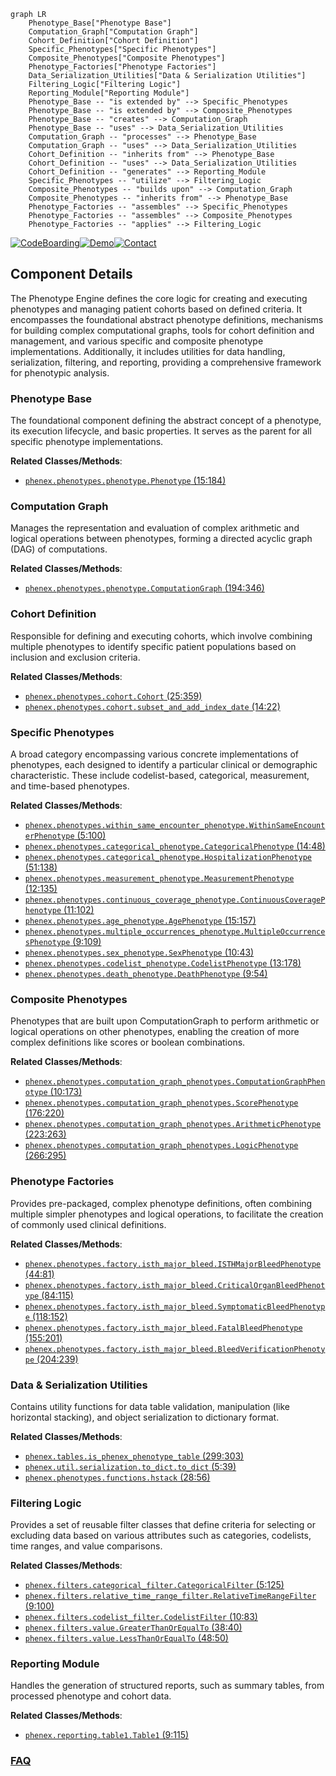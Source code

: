 ```mermaid
graph LR
    Phenotype_Base["Phenotype Base"]
    Computation_Graph["Computation Graph"]
    Cohort_Definition["Cohort Definition"]
    Specific_Phenotypes["Specific Phenotypes"]
    Composite_Phenotypes["Composite Phenotypes"]
    Phenotype_Factories["Phenotype Factories"]
    Data_Serialization_Utilities["Data & Serialization Utilities"]
    Filtering_Logic["Filtering Logic"]
    Reporting_Module["Reporting Module"]
    Phenotype_Base -- "is extended by" --> Specific_Phenotypes
    Phenotype_Base -- "is extended by" --> Composite_Phenotypes
    Phenotype_Base -- "creates" --> Computation_Graph
    Phenotype_Base -- "uses" --> Data_Serialization_Utilities
    Computation_Graph -- "processes" --> Phenotype_Base
    Computation_Graph -- "uses" --> Data_Serialization_Utilities
    Cohort_Definition -- "inherits from" --> Phenotype_Base
    Cohort_Definition -- "uses" --> Data_Serialization_Utilities
    Cohort_Definition -- "generates" --> Reporting_Module
    Specific_Phenotypes -- "utilize" --> Filtering_Logic
    Composite_Phenotypes -- "builds upon" --> Computation_Graph
    Composite_Phenotypes -- "inherits from" --> Phenotype_Base
    Phenotype_Factories -- "assembles" --> Specific_Phenotypes
    Phenotype_Factories -- "assembles" --> Composite_Phenotypes
    Phenotype_Factories -- "applies" --> Filtering_Logic
```
[![CodeBoarding](https://img.shields.io/badge/Generated%20by-CodeBoarding-9cf?style=flat-square)](https://github.com/CodeBoarding/GeneratedOnBoardings)[![Demo](https://img.shields.io/badge/Try%20our-Demo-blue?style=flat-square)](https://www.codeboarding.org/demo)[![Contact](https://img.shields.io/badge/Contact%20us%20-%20contact@codeboarding.org-lightgrey?style=flat-square)](mailto:contact@codeboarding.org)

## Component Details

The Phenotype Engine defines the core logic for creating and executing phenotypes and managing patient cohorts based on defined criteria. It encompasses the foundational abstract phenotype definitions, mechanisms for building complex computational graphs, tools for cohort definition and management, and various specific and composite phenotype implementations. Additionally, it includes utilities for data handling, serialization, filtering, and reporting, providing a comprehensive framework for phenotypic analysis.

### Phenotype Base
The foundational component defining the abstract concept of a phenotype, its execution lifecycle, and basic properties. It serves as the parent for all specific phenotype implementations.


**Related Classes/Methods**:

- <a href="https://github.com/Bayer-Group/PhenEx/blob/master/phenex/phenotypes/phenotype.py#L15-L184" target="_blank" rel="noopener noreferrer">`phenex.phenotypes.phenotype.Phenotype` (15:184)</a>


### Computation Graph
Manages the representation and evaluation of complex arithmetic and logical operations between phenotypes, forming a directed acyclic graph (DAG) of computations.


**Related Classes/Methods**:

- <a href="https://github.com/Bayer-Group/PhenEx/blob/master/phenex/phenotypes/phenotype.py#L194-L346" target="_blank" rel="noopener noreferrer">`phenex.phenotypes.phenotype.ComputationGraph` (194:346)</a>


### Cohort Definition
Responsible for defining and executing cohorts, which involve combining multiple phenotypes to identify specific patient populations based on inclusion and exclusion criteria.


**Related Classes/Methods**:

- <a href="https://github.com/Bayer-Group/PhenEx/blob/master/phenex/phenotypes/cohort.py#L25-L359" target="_blank" rel="noopener noreferrer">`phenex.phenotypes.cohort.Cohort` (25:359)</a>
- <a href="https://github.com/Bayer-Group/PhenEx/blob/master/phenex/phenotypes/cohort.py#L14-L22" target="_blank" rel="noopener noreferrer">`phenex.phenotypes.cohort.subset_and_add_index_date` (14:22)</a>


### Specific Phenotypes
A broad category encompassing various concrete implementations of phenotypes, each designed to identify a particular clinical or demographic characteristic. These include codelist-based, categorical, measurement, and time-based phenotypes.


**Related Classes/Methods**:

- <a href="https://github.com/Bayer-Group/PhenEx/blob/master/phenex/phenotypes/within_same_encounter_phenotype.py#L5-L100" target="_blank" rel="noopener noreferrer">`phenex.phenotypes.within_same_encounter_phenotype.WithinSameEncounterPhenotype` (5:100)</a>
- <a href="https://github.com/Bayer-Group/PhenEx/blob/master/phenex/phenotypes/categorical_phenotype.py#L14-L48" target="_blank" rel="noopener noreferrer">`phenex.phenotypes.categorical_phenotype.CategoricalPhenotype` (14:48)</a>
- <a href="https://github.com/Bayer-Group/PhenEx/blob/master/phenex/phenotypes/categorical_phenotype.py#L51-L138" target="_blank" rel="noopener noreferrer">`phenex.phenotypes.categorical_phenotype.HospitalizationPhenotype` (51:138)</a>
- <a href="https://github.com/Bayer-Group/PhenEx/blob/master/phenex/phenotypes/measurement_phenotype.py#L12-L135" target="_blank" rel="noopener noreferrer">`phenex.phenotypes.measurement_phenotype.MeasurementPhenotype` (12:135)</a>
- <a href="https://github.com/Bayer-Group/PhenEx/blob/master/phenex/phenotypes/continuous_coverage_phenotype.py#L11-L102" target="_blank" rel="noopener noreferrer">`phenex.phenotypes.continuous_coverage_phenotype.ContinuousCoveragePhenotype` (11:102)</a>
- <a href="https://github.com/Bayer-Group/PhenEx/blob/master/phenex/phenotypes/age_phenotype.py#L15-L157" target="_blank" rel="noopener noreferrer">`phenex.phenotypes.age_phenotype.AgePhenotype` (15:157)</a>
- <a href="https://github.com/Bayer-Group/PhenEx/blob/master/phenex/phenotypes/multiple_occurrences_phenotype.py#L9-L109" target="_blank" rel="noopener noreferrer">`phenex.phenotypes.multiple_occurrences_phenotype.MultipleOccurrencesPhenotype` (9:109)</a>
- <a href="https://github.com/Bayer-Group/PhenEx/blob/master/phenex/phenotypes/sex_phenotype.py#L10-L43" target="_blank" rel="noopener noreferrer">`phenex.phenotypes.sex_phenotype.SexPhenotype` (10:43)</a>
- <a href="https://github.com/Bayer-Group/PhenEx/blob/master/phenex/phenotypes/codelist_phenotype.py#L13-L178" target="_blank" rel="noopener noreferrer">`phenex.phenotypes.codelist_phenotype.CodelistPhenotype` (13:178)</a>
- <a href="https://github.com/Bayer-Group/PhenEx/blob/master/phenex/phenotypes/death_phenotype.py#L9-L54" target="_blank" rel="noopener noreferrer">`phenex.phenotypes.death_phenotype.DeathPhenotype` (9:54)</a>


### Composite Phenotypes
Phenotypes that are built upon ComputationGraph to perform arithmetic or logical operations on other phenotypes, enabling the creation of more complex definitions like scores or boolean combinations.


**Related Classes/Methods**:

- <a href="https://github.com/Bayer-Group/PhenEx/blob/master/phenex/phenotypes/computation_graph_phenotypes.py#L10-L173" target="_blank" rel="noopener noreferrer">`phenex.phenotypes.computation_graph_phenotypes.ComputationGraphPhenotype` (10:173)</a>
- <a href="https://github.com/Bayer-Group/PhenEx/blob/master/phenex/phenotypes/computation_graph_phenotypes.py#L176-L220" target="_blank" rel="noopener noreferrer">`phenex.phenotypes.computation_graph_phenotypes.ScorePhenotype` (176:220)</a>
- <a href="https://github.com/Bayer-Group/PhenEx/blob/master/phenex/phenotypes/computation_graph_phenotypes.py#L223-L263" target="_blank" rel="noopener noreferrer">`phenex.phenotypes.computation_graph_phenotypes.ArithmeticPhenotype` (223:263)</a>
- <a href="https://github.com/Bayer-Group/PhenEx/blob/master/phenex/phenotypes/computation_graph_phenotypes.py#L266-L295" target="_blank" rel="noopener noreferrer">`phenex.phenotypes.computation_graph_phenotypes.LogicPhenotype` (266:295)</a>


### Phenotype Factories
Provides pre-packaged, complex phenotype definitions, often combining multiple simpler phenotypes and logical operations, to facilitate the creation of commonly used clinical definitions.


**Related Classes/Methods**:

- <a href="https://github.com/Bayer-Group/PhenEx/blob/master/phenex/phenotypes/factory/isth_major_bleed.py#L44-L81" target="_blank" rel="noopener noreferrer">`phenex.phenotypes.factory.isth_major_bleed.ISTHMajorBleedPhenotype` (44:81)</a>
- <a href="https://github.com/Bayer-Group/PhenEx/blob/master/phenex/phenotypes/factory/isth_major_bleed.py#L84-L115" target="_blank" rel="noopener noreferrer">`phenex.phenotypes.factory.isth_major_bleed.CriticalOrganBleedPhenotype` (84:115)</a>
- <a href="https://github.com/Bayer-Group/PhenEx/blob/master/phenex/phenotypes/factory/isth_major_bleed.py#L118-L152" target="_blank" rel="noopener noreferrer">`phenex.phenotypes.factory.isth_major_bleed.SymptomaticBleedPhenotype` (118:152)</a>
- <a href="https://github.com/Bayer-Group/PhenEx/blob/master/phenex/phenotypes/factory/isth_major_bleed.py#L155-L201" target="_blank" rel="noopener noreferrer">`phenex.phenotypes.factory.isth_major_bleed.FatalBleedPhenotype` (155:201)</a>
- <a href="https://github.com/Bayer-Group/PhenEx/blob/master/phenex/phenotypes/factory/isth_major_bleed.py#L204-L239" target="_blank" rel="noopener noreferrer">`phenex.phenotypes.factory.isth_major_bleed.BleedVerificationPhenotype` (204:239)</a>


### Data & Serialization Utilities
Contains utility functions for data table validation, manipulation (like horizontal stacking), and object serialization to dictionary format.


**Related Classes/Methods**:

- <a href="https://github.com/Bayer-Group/PhenEx/blob/master/phenex/tables.py#L299-L303" target="_blank" rel="noopener noreferrer">`phenex.tables.is_phenex_phenotype_table` (299:303)</a>
- <a href="https://github.com/Bayer-Group/PhenEx/blob/master/phenex/util/serialization/to_dict.py#L5-L39" target="_blank" rel="noopener noreferrer">`phenex.util.serialization.to_dict.to_dict` (5:39)</a>
- <a href="https://github.com/Bayer-Group/PhenEx/blob/master/phenex/phenotypes/functions.py#L28-L56" target="_blank" rel="noopener noreferrer">`phenex.phenotypes.functions.hstack` (28:56)</a>


### Filtering Logic
Provides a set of reusable filter classes that define criteria for selecting or excluding data based on various attributes such as categories, codelists, time ranges, and value comparisons.


**Related Classes/Methods**:

- <a href="https://github.com/Bayer-Group/PhenEx/blob/master/phenex/filters/categorical_filter.py#L5-L125" target="_blank" rel="noopener noreferrer">`phenex.filters.categorical_filter.CategoricalFilter` (5:125)</a>
- <a href="https://github.com/Bayer-Group/PhenEx/blob/master/phenex/filters/relative_time_range_filter.py#L9-L100" target="_blank" rel="noopener noreferrer">`phenex.filters.relative_time_range_filter.RelativeTimeRangeFilter` (9:100)</a>
- <a href="https://github.com/Bayer-Group/PhenEx/blob/master/phenex/filters/codelist_filter.py#L10-L83" target="_blank" rel="noopener noreferrer">`phenex.filters.codelist_filter.CodelistFilter` (10:83)</a>
- <a href="https://github.com/Bayer-Group/PhenEx/blob/master/phenex/filters/value.py#L38-L40" target="_blank" rel="noopener noreferrer">`phenex.filters.value.GreaterThanOrEqualTo` (38:40)</a>
- <a href="https://github.com/Bayer-Group/PhenEx/blob/master/phenex/filters/value.py#L48-L50" target="_blank" rel="noopener noreferrer">`phenex.filters.value.LessThanOrEqualTo` (48:50)</a>


### Reporting Module
Handles the generation of structured reports, such as summary tables, from processed phenotype and cohort data.


**Related Classes/Methods**:

- <a href="https://github.com/Bayer-Group/PhenEx/blob/master/phenex/reporting/table1.py#L9-L115" target="_blank" rel="noopener noreferrer">`phenex.reporting.table1.Table1` (9:115)</a>




### [FAQ](https://github.com/CodeBoarding/GeneratedOnBoardings/tree/main?tab=readme-ov-file#faq)